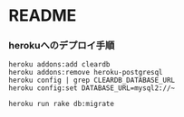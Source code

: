 # README

### herokuへのデプロイ手順

```
heroku addons:add cleardb
heroku addons:remove heroku-postgresql
heroku config | grep CLEARDB_DATABASE_URL
heroku config:set DATABASE_URL=mysql2://~

heroku run rake db:migrate
```